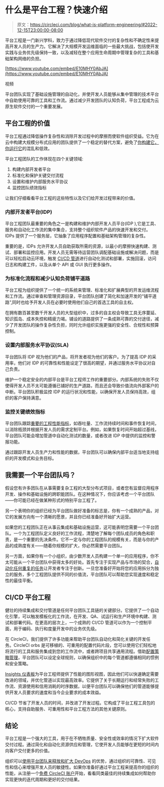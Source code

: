 # 什么是平台工程？快速介绍

> 原文：<https://circleci.com/blog/what-is-platform-engineering/#2022-12-15T23:00:00-08:00>

平台工程是一门新兴学科，致力于通过降低现代软件交付的复杂性和不确定性来提高开发人员的生产力。它解决了大规模开发运维面临的一些最大挑战，包括使开发实践与业务优先级保持一致，以及减轻在整个应用生命周期中管理复杂的工具和基础架构网络的负担。

[https://www.youtube.com/embed/E10MHY0AbJA](https://www.youtube.com/embed/E10MHY0AbJA)

视频

平台团队实现了基础设施管理的自动化，并使开发人员能够从集中管理的技术平台中自助使用可靠的工具和工作流。通过减少开发团队的认知负荷，平台工程成为云原生软件交付的一个重要发展。

## 平台工程的价值

平台工程通过降低操作复杂性和消除开发过程中的摩擦而使软件组织受益。它为在云中构建大规模分布式应用的团队提供了一个稳定的替代方案，避免了[你构建它，你运行它](https://www.atlassian.com/incident-management/devops/you-built-it-you-run-it)的混乱和低效。

平台工程团队的工作体现在四个关键领域:

1.  构建内部开发者平台
2.  标准化和保护关键交付流程
3.  设置和维护内部服务水平协议
4.  监控团队绩效指标

让我们仔细看看平台工程的这些特性以及它们给开发过程带来的价值。

### 内部开发者平台(IDP)

平台工程团队最重要的角色之一是构建和维护内部开发人员平台(IDP ),它是工具、服务和自动化工作流的集中集合，支持整个组织软件产品的快速开发和交付。IDPs 提供了一个服务层，它抽象了应用程序配置和基础架构管理的复杂性。

重要的是，IDPs 允许开发人员自助获取所需的资源，以最小的摩擦快速构建、测试、部署和监控应用。开发人员无需等待运营团队调配基础设施或解决问题，而是可以轻松启动云环境，触发 [CI/CD 管道](https://circleci.com/blog/what-is-a-ci-cd-pipeline/)进行自动化测试和部署，实施回滚，访问日志和构建工件，以及从单个 API 或 GUI 执行更多操作。

### 为标准化流程和减少认知负荷铺平道路

平台工程为组织提供了一个统一的系统来管理、标准化和扩展典型的开发运维流程和工作流。通过审查和管理资源目录，平台团队创建了简化和加速开发的“铺平道路”,同时也给予开发人员在必要时使用他们自己的首选工具的自主权。

在拥有数百甚至数千开发人员的大型组织中，过多的自主权会导致工具无序蔓延、知识孤岛、成本失控和精疲力竭。铺设的道路提供了一条成熟可靠的交付途径，减少了开发团队的操作复杂性负担，同时允许组织实施更强的安全性、合规性和预算控制。

### 设置内部服务水平协议(SLA)

平台团队将 IDP 视为他们的产品，将开发者视为他们的客户。为了提高 IDP 的采用率，他们对 IDP 的可靠性和性能设定了很高的期望，并通过服务水平协议对自己负责。

维护一个稳定安全的内部平台是平台工程师工作的重要部分。内部系统的失败不仅使得开发人员不太可能遵循已铺好的生产道路，而且还会导致价值流向外部客户的中断。平台团队积极监控 IDP 的运行状况和性能，以确保开发人员保持高效，组织的客户保持满意。

### 监控关键绩效指标

平台团队跟踪[重要的工程性能指标](https://circleci.com/blog/engineering-metrics/)，如吞吐量、工作流持续时间和事件恢复时间，以消除瓶颈并根据开发人员的需求定制平台。例如，如果恢复时间开始超过基线，平台团队可能会增加管道中自动化测试的数量，或者改进 IDP 中提供的监控和警报功能。

通过跟踪开发人员生产力和性能的数据，平台团队可以确保内部平台适当地支持组织的开发模式和业务目标。

## 我需要一个平台团队吗？

假设您有许多团队在从事需要复杂工程的大型分布式项目，或者您有监督应用程序开发、操作和基础设施的跨职能团队。在这种情况下，你应该考虑一个平台团队——你可能已经在做某种形式的特别平台工程了。

另一个表明你的组织已经为平台团队做好准备的标志是，你有一个成熟的产品，对它的发展方向有一个清晰的愿景，并且你已经准备好开始扩大运营。

如果您的工程团队正在从事云集成和基础设施运营，这可能表明您需要一个平台团队。一个为工程团队定义良好的工作流程，清楚地了解每个团队成员的角色和职责，是一个重要的先决条件。它不一定与你的工程团队的规模有关，而是与你的产品的成熟度有关——随着你规模的扩大，你必然需要平台团队。

另一方面，如果你有一个小组织，由少数开发人员构建一个单一的应用程序，你不太可能从一个平台团队中获得太多的好处。首先专注于实现产品与市场的契合，[自动化任何重复的任务](https://circleci.com/blog/automation-drives-devops/)让开发者专注于创新。一旦您准备好开始将您的应用拆分为独立的服务，多个工程团队提供不同的价值流，平台团队可以帮助您实现速度和稳定性的最佳平衡。

## CI/CD 平台工程

健壮的持续集成和交付管道是任何平台团队工具链的关键部分。它提供了一个自动化引擎，可以触发模板化的工作流，在开发、QA、试运行和生产环境中构建、测试和部署代码。在更高的层次上，一个成熟的 CI/CD 管道可以作为一个控制平面，用于编码、执行和度量开发中的业务优先级。

在 CircleCI，我们提供了许多功能来帮助平台团队自动化和简化关键的开发任务。CircleCI orbs 是可移植的、可重用的配置代码片段，您可以使用它们轻松地将流行的工具和服务集成到您的工作流中，或者跨项目共享通用流程。借助[配置策略管理](https://circleci.com/docs/config-policy-management-overview/)，平台团队可以设定全球规则，以确保组织中的每个管道都遵循相同的惯例和安全策略。

[Insights 仪表板](https://circleci.com/docs/insights/)为平台工程师提供了性能的图形视图，因此他们可以快速确定需要改进的领域，并优化管道以实现最高效率。它提供了关于长期运行和经常失败的工作流、资源使用和信用消耗的时序数据，以便平台团队可以确保他们的管道能够提供开发人员要求的速度和当今企业要求的成本效益。

CI/CD 节省了开发人员的时间，并改进了开发过程。它构成了平台工程工具包的核心，支持自助服务、可重用性和平台工程方法的其他关键原则。

## 结论

平台工程是一个强大的工具，用于在不牺牲质量、安全性或效率的情况下扩大软件交付过程。通过简化和自动化资源供应和管理，它使开发人员能够在更短的时间内向客户交付更多的价值。

组织可以[使用平台团队来释放和扩大 DevOps](https://circleci.com/blog/platform-engineering-devops-at-scale/) 的优势，通过组织的可靠性、可见性和信心来增强开发人员的敏捷性。如果你准备好通过平台工程来提高你的组织的性能，从注册一个[免费 CircleCI 账户](https://circleci.com/signup/)开始，看看同类最佳的持续集成如何帮助你实现更快的迭代周期和更好的交付结果。